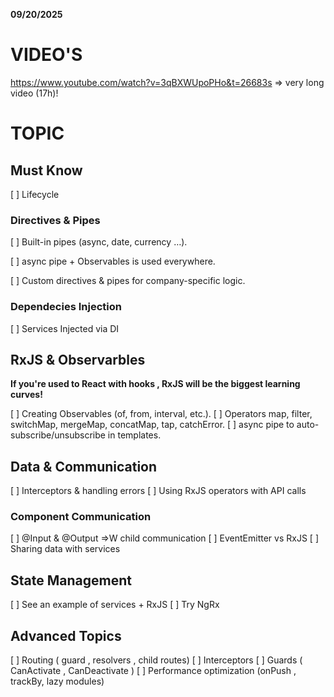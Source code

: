 **09/20/2025**

# VIDEO'S

https://www.youtube.com/watch?v=3qBXWUpoPHo&t=26683s => very long video (17h)!


# TOPIC

## Must Know

[ ] Lifecycle

### Directives & Pipes

[ ] Built-in pipes (async, date, currency …).

[ ] async pipe + Observables is used everywhere.

[ ] Custom directives & pipes for company-specific logic.

### Dependecies Injection

[ ] Services Injected via DI 

## RxJS & Observarbles
<b> If you're used to React with hooks , RxJS will be the biggest learning curves! </b>

[ ]  Creating Observables (of, from, interval, etc.).
[ ]  Operators map, filter, switchMap, mergeMap, concatMap, tap, catchError.
[ ]  async pipe to auto-subscribe/unsubscribe in templates.

## Data & Communication

[ ] Interceptors & handling errors
[ ] Using RxJS operators with API calls

### Component Communication

[ ] @Input & @Output =>W child communication
[ ] EventEmitter vs RxJS
[ ] Sharing data with services

## State Management

[ ] See an example of services +  RxJS 
[ ] Try NgRx 

## Advanced Topics

[ ] Routing ( guard , resolvers , child routes)
[ ] Interceptors
[ ] Guards ( CanActivate , CanDeactivate )
[ ] Performance optimization (onPush , trackBy, lazy modules)
